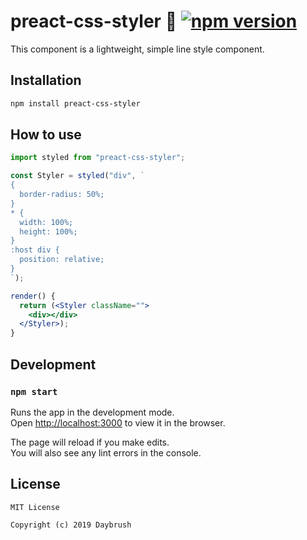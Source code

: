 # preact-css-styler 👋 [![npm version](https://badge.fury.io/js/preact-css-styler.svg)](https://badge.fury.io/js/preact-css-styler)

This component is a lightweight, simple line style component.

## Installation

```sh
npm install preact-css-styler
```
## How to use

```jsx
import styled from "preact-css-styler";

const Styler = styled("div", `
{
  border-radius: 50%;
}
* {
  width: 100%;
  height: 100%;
}
:host div {
  position: relative;
}
`);

render() {
  return (<Styler className="">
    <div></div>
  </Styler>);
}
```
## Development

### `npm start`

Runs the app in the development mode.<br>
Open [http://localhost:3000](http://localhost:3000) to view it in the browser.

The page will reload if you make edits.<br>
You will also see any lint errors in the console.

## License

```
MIT License

Copyright (c) 2019 Daybrush
```